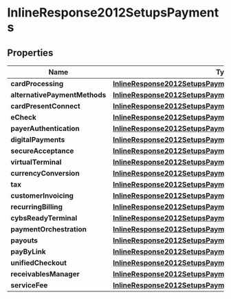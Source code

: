 
# InlineResponse2012SetupsPayments

## Properties
Name | Type | Description | Notes
------------ | ------------- | ------------- | -------------
**cardProcessing** | [**InlineResponse2012SetupsPaymentsCardProcessing**](InlineResponse2012SetupsPaymentsCardProcessing.md) |  |  [optional]
**alternativePaymentMethods** | [**InlineResponse2012SetupsPaymentsAlternativePaymentMethods**](InlineResponse2012SetupsPaymentsAlternativePaymentMethods.md) |  |  [optional]
**cardPresentConnect** | [**InlineResponse2012SetupsPaymentsCardProcessing**](InlineResponse2012SetupsPaymentsCardProcessing.md) |  |  [optional]
**eCheck** | [**InlineResponse2012SetupsPaymentsCardProcessing**](InlineResponse2012SetupsPaymentsCardProcessing.md) |  |  [optional]
**payerAuthentication** | [**InlineResponse2012SetupsPaymentsCardProcessing**](InlineResponse2012SetupsPaymentsCardProcessing.md) |  |  [optional]
**digitalPayments** | [**InlineResponse2012SetupsPaymentsDigitalPayments**](InlineResponse2012SetupsPaymentsDigitalPayments.md) |  |  [optional]
**secureAcceptance** | [**InlineResponse2012SetupsPaymentsCardProcessing**](InlineResponse2012SetupsPaymentsCardProcessing.md) |  |  [optional]
**virtualTerminal** | [**InlineResponse2012SetupsPaymentsCardProcessing**](InlineResponse2012SetupsPaymentsCardProcessing.md) |  |  [optional]
**currencyConversion** | [**InlineResponse2012SetupsPaymentsCardProcessing**](InlineResponse2012SetupsPaymentsCardProcessing.md) |  |  [optional]
**tax** | [**InlineResponse2012SetupsPaymentsDigitalPayments**](InlineResponse2012SetupsPaymentsDigitalPayments.md) |  |  [optional]
**customerInvoicing** | [**InlineResponse2012SetupsPaymentsDigitalPayments**](InlineResponse2012SetupsPaymentsDigitalPayments.md) |  |  [optional]
**recurringBilling** | [**InlineResponse2012SetupsPaymentsCardProcessing**](InlineResponse2012SetupsPaymentsCardProcessing.md) |  |  [optional]
**cybsReadyTerminal** | [**InlineResponse2012SetupsPaymentsCardProcessing**](InlineResponse2012SetupsPaymentsCardProcessing.md) |  |  [optional]
**paymentOrchestration** | [**InlineResponse2012SetupsPaymentsDigitalPayments**](InlineResponse2012SetupsPaymentsDigitalPayments.md) |  |  [optional]
**payouts** | [**InlineResponse2012SetupsPaymentsCardProcessing**](InlineResponse2012SetupsPaymentsCardProcessing.md) |  |  [optional]
**payByLink** | [**InlineResponse2012SetupsPaymentsDigitalPayments**](InlineResponse2012SetupsPaymentsDigitalPayments.md) |  |  [optional]
**unifiedCheckout** | [**InlineResponse2012SetupsPaymentsDigitalPayments**](InlineResponse2012SetupsPaymentsDigitalPayments.md) |  |  [optional]
**receivablesManager** | [**InlineResponse2012SetupsPaymentsDigitalPayments**](InlineResponse2012SetupsPaymentsDigitalPayments.md) |  |  [optional]
**serviceFee** | [**InlineResponse2012SetupsPaymentsCardProcessing**](InlineResponse2012SetupsPaymentsCardProcessing.md) |  |  [optional]



